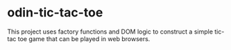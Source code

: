 # odin-tic-tac-toe
This project uses factory functions and DOM logic to construct a simple tic-tac toe game that can be played in web browsers.
